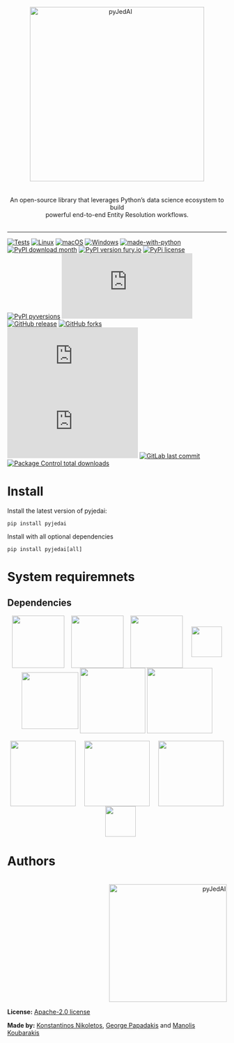 <div align="center">
<br>
<img align="center" src="https://github.com/Nikoletos-K/pyJedAI/blob/main/documentation/pyjedai.logo.drawio.png?raw=true" alt="pyJedAI" width="400"/>
</div>
<br><br>
<div align="center">
An open-source library that leverages Python’s data science ecosystem to build <br> powerful end-to-end Entity Resolution workflows.
</div>
<br>

---

[![Tests](https://github.com/Nikoletos-K/pyJedAI/actions/workflows/tests.yml/badge.svg?branch=main)](https://github.com/Nikoletos-K/pyJedAI/actions/workflows/tests.yml)
[![Linux](https://svgshare.com/i/Zhy.svg)](https://svgshare.com/i/Zhy.svg)
[![macOS](https://svgshare.com/i/ZjP.svg)](https://svgshare.com/i/ZjP.svg)
[![Windows](https://svgshare.com/i/ZhY.svg)](https://svgshare.com/i/ZhY.svg)
[![made-with-python](https://img.shields.io/badge/Made%20with-Python-1f425f.svg)](https://www.python.org/)
[![PyPI download month](https://img.shields.io/pypi/dm/ansicolortags.svg)](https://pypi.org/project/pyjedai/)
[![PyPI version fury.io](https://badge.fury.io/py/ansicolortags.svg)](https://pypi.org/project/pyjedai/)
[![PyPi license](https://badgen.net/pypi/license/pip/)](https://pypi.org/project/pyjedai/)
[![PyPI pyversions](https://img.shields.io/pypi/pyversions/ansicolortags.svg)](https://pypi.org/project/pyjedai/)
[![Npm package license](https://badgen.net/npm/llicense/discord.js)](https://npmjs.com/package/discord.js)
[![GitHub release](https://img.shields.io/github/release/Naereen/StrapDown.js.svg)](https://github.com/Nikoletos-K/pyJedAI/releases/)
[![GitHub forks](https://badgen.net/github/forks/Naereen/Strapdown.js/)](https://github.com/Nikoletos-K/pyJedAI/network/)
[![GitHub stars](https://badgen.net/github/stars/Naereen/Strapdown.js)](https://github.com/Nikoletos-K/pyJedAI/stargazers/)
[![GitHub issues-open](https://badgen.net/github/open-issues/Naereen/Strapdow.js)](https://github.com/Nikoletos-K/pyJedAI/issues?q=is%3Aopen)
[![GitLab last commit](https://badgen.net/gitlab/last-commit/NickBusey/HomelabOS/)](https://github.com/Nikoletos-K/pyJedAI/-/commits)
[![Package Control total downloads](https://img.shields.io/packagecontrol/dt/SwitchDictionary.svg)](https://packagecontrol.io/packages/SwitchDictionary)

<!--
[![DOI:10.1007/978-3-319-76207-4_15](https://zenodo.org/badge/DOI/10.1007/978-3-319-76207-4_15.svg)](https://doi.org/10.1007/978-3-319-76207-4_15)
[![Citation Badge](https://api.juleskreuer.eu/citation-badge.php?doi=10.1126/science.1058040)](https://juleskreuer.eu/projekte/citation-badge/)
--->

# Install

Install the latest version of pyjedai:
```
pip install pyjedai
```

Install with all optional dependencies
```
pip install pyjedai[all]
```

# System requiremnets

<!--
__Open demos are available in:__

<div align="center">
<a href="https://nbviewer.org/github/Nikoletos-K/pyJedAI/blob/main/CleanCleanER-AbtBuy.ipynb">
<img align="center" src="https://nbviewer.org/static/img/nav_logo.svg" width=120/> 
</a>  &nbsp;&nbsp;&nbsp;&nbsp;&nbsp;&nbsp;&nbsp;
<a href="https://github.com/Nikoletos-K/pyJedAI/blob/main/CleanCleanER-AbtBuy.ipynb">
<img align="center" src="https://miro.medium.com/max/1400/1*Edn_LpbSpLeNKfWkEdG2Jg.png" width=120/> 
</a> &nbsp;&nbsp;&nbsp;&nbsp;&nbsp;&nbsp;&nbsp;
<a href="https://colab.research.google.com/github/Nikoletos-K/pyJedAI/blob/main/CleanCleanER-AbtBuy.ipynb">
<img align="center" src="https://blog.educationecosystem.com/wp-content/uploads/2021/01/1_Lad06lrjlU9UZgSTHUoyfA.png" width=120/> 
</a>
</div>
--->



## Dependencies

<div align="center">
<img align="center" src="https://upload.wikimedia.org/wikipedia/commons/thumb/e/ed/Pandas_logo.svg/2560px-Pandas_logo.svg.png" width=120/> &nbsp;&nbsp;
<img align="center" src="https://upload.wikimedia.org/wikipedia/commons/thumb/3/31/NumPy_logo_2020.svg/1280px-NumPy_logo_2020.svg.png" width=120/> &nbsp;&nbsp;
<img align="center" src="https://logoeps.com/wp-content/uploads/2012/10/python-logo-vector.png" width=120/> &nbsp;&nbsp;&nbsp;
<img align="center" src="https://upload.wikimedia.org/wikipedia/commons/thumb/3/38/Jupyter_logo.svg/883px-Jupyter_logo.svg.png" width=70/>  <br>
<img align="center" src="https://upload.wikimedia.org/wikipedia/en/c/cd/Anaconda_Logo.png" width=130/>
<img align="center" src="https://upload.wikimedia.org/wikipedia/commons/thumb/8/8a/Plotly_logo_for_digital_final_%286%29.png/1200px-Plotly_logo_for_digital_final_%286%29.png" width=150/>
<img align="center" src="https://www.fullstackpython.com/img/logos/scipy.png" width=150/>  <br><br>
<img align="center" src="https://www.kornosk.me/resources/language-model/featured.png" width=150/> &nbsp;&nbsp;&nbsp;
<img align="center" src="https://repository-images.githubusercontent.com/1349775/202c4680-8f7c-11e9-91c6-745fdcbeffe8" width=150/> &nbsp;&nbsp;&nbsp;
<img align="center" src="https://networkx.org/_static/networkx_logo.svg" width=150/> &nbsp;&nbsp;&nbsp;
<img align="center" src="https://raw.githubusercontent.com/RDFLib/OWL-RL/master/OWL-RL.png" width=70/> 
</div>

# Authors

<div align="right">
<br>
  <img align="center" src="https://www.di.uoa.gr/themes/corporate_lite/logo_en.png" alt="pyJedAI" width="270"/>
</div>


__License:__ [Apache-2.0 license](https://github.com/Nikoletos-K/pyJedAI/blob/main/LICENSE)

__Made by:__ [Konstantinos Nikoletos](https://nikoletos-k.github.io), [George Papadakis](https://gpapadis.wordpress.com) and [Manolis Koubarakis](https://cgi.di.uoa.gr/~koubarak/)
